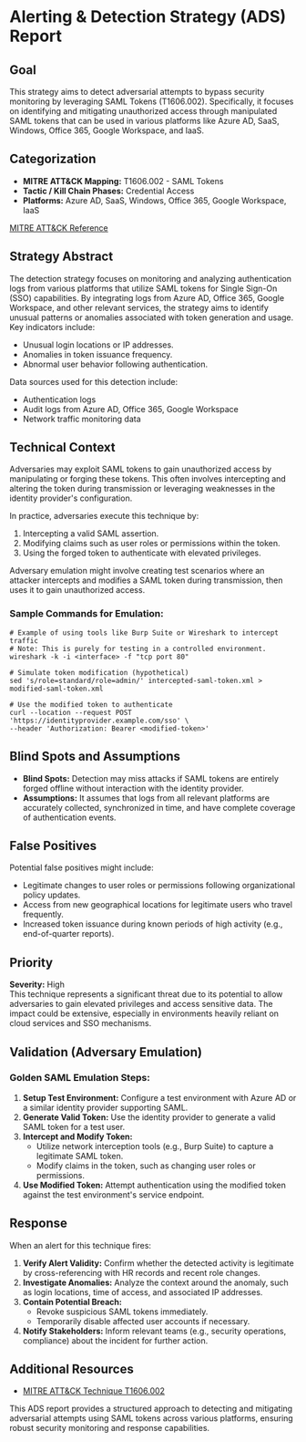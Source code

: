 # Alerting & Detection Strategy (ADS) Report

## Goal
This strategy aims to detect adversarial attempts to bypass security monitoring by leveraging SAML Tokens (T1606.002). Specifically, it focuses on identifying and mitigating unauthorized access through manipulated SAML tokens that can be used in various platforms like Azure AD, SaaS, Windows, Office 365, Google Workspace, and IaaS.

## Categorization
- **MITRE ATT&CK Mapping:** T1606.002 - SAML Tokens
- **Tactic / Kill Chain Phases:** Credential Access
- **Platforms:** Azure AD, SaaS, Windows, Office 365, Google Workspace, IaaS

[MITRE ATT&CK Reference](https://attack.mitre.org/techniques/T1606/002)

## Strategy Abstract
The detection strategy focuses on monitoring and analyzing authentication logs from various platforms that utilize SAML tokens for Single Sign-On (SSO) capabilities. By integrating logs from Azure AD, Office 365, Google Workspace, and other relevant services, the strategy aims to identify unusual patterns or anomalies associated with token generation and usage. Key indicators include:
- Unusual login locations or IP addresses.
- Anomalies in token issuance frequency.
- Abnormal user behavior following authentication.

Data sources used for this detection include:
- Authentication logs
- Audit logs from Azure AD, Office 365, Google Workspace
- Network traffic monitoring data

## Technical Context
Adversaries may exploit SAML tokens to gain unauthorized access by manipulating or forging these tokens. This often involves intercepting and altering the token during transmission or leveraging weaknesses in the identity provider's configuration.

In practice, adversaries execute this technique by:
1. Intercepting a valid SAML assertion.
2. Modifying claims such as user roles or permissions within the token.
3. Using the forged token to authenticate with elevated privileges.

Adversary emulation might involve creating test scenarios where an attacker intercepts and modifies a SAML token during transmission, then uses it to gain unauthorized access.

### Sample Commands for Emulation:
```shell
# Example of using tools like Burp Suite or Wireshark to intercept traffic
# Note: This is purely for testing in a controlled environment.
wireshark -k -i <interface> -f "tcp port 80"

# Simulate token modification (hypothetical)
sed 's/role=standard/role=admin/' intercepted-saml-token.xml > modified-saml-token.xml

# Use the modified token to authenticate
curl --location --request POST 'https://identityprovider.example.com/sso' \
--header 'Authorization: Bearer <modified-token>'
```

## Blind Spots and Assumptions
- **Blind Spots:** Detection may miss attacks if SAML tokens are entirely forged offline without interaction with the identity provider.
- **Assumptions:** It assumes that logs from all relevant platforms are accurately collected, synchronized in time, and have complete coverage of authentication events.

## False Positives
Potential false positives might include:
- Legitimate changes to user roles or permissions following organizational policy updates.
- Access from new geographical locations for legitimate users who travel frequently.
- Increased token issuance during known periods of high activity (e.g., end-of-quarter reports).

## Priority
**Severity:** High  
This technique represents a significant threat due to its potential to allow adversaries to gain elevated privileges and access sensitive data. The impact could be extensive, especially in environments heavily reliant on cloud services and SSO mechanisms.

## Validation (Adversary Emulation)
### Golden SAML Emulation Steps:
1. **Setup Test Environment:** Configure a test environment with Azure AD or a similar identity provider supporting SAML.
2. **Generate Valid Token:** Use the identity provider to generate a valid SAML token for a test user.
3. **Intercept and Modify Token:**
   - Utilize network interception tools (e.g., Burp Suite) to capture a legitimate SAML token.
   - Modify claims in the token, such as changing user roles or permissions.
4. **Use Modified Token:** Attempt authentication using the modified token against the test environment's service endpoint.

## Response
When an alert for this technique fires:
1. **Verify Alert Validity:** Confirm whether the detected activity is legitimate by cross-referencing with HR records and recent role changes.
2. **Investigate Anomalies:** Analyze the context around the anomaly, such as login locations, time of access, and associated IP addresses.
3. **Contain Potential Breach:**
   - Revoke suspicious SAML tokens immediately.
   - Temporarily disable affected user accounts if necessary.
4. **Notify Stakeholders:** Inform relevant teams (e.g., security operations, compliance) about the incident for further action.

## Additional Resources
- [MITRE ATT&CK Technique T1606.002](https://attack.mitre.org/techniques/T1606/002)

This ADS report provides a structured approach to detecting and mitigating adversarial attempts using SAML tokens across various platforms, ensuring robust security monitoring and response capabilities.